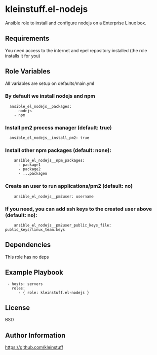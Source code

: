 kleinstuff.el-nodejs
=========

Ansible role to install and configure nodejs on a Enterprise Linux box.

Requirements
------------

You need access to the internet and epel repository installed (the role installs it for you)

Role Variables
--------------

All variables are setup on defaults/main.yml

### By default we install nodejs and npm
      ansible_el_nodejs__packages:
        - nodejs
        - npm

### Install pm2 process manager (default: true)
      ansible_el_nodejs__install_pm2: true

### Install other npm packages (default: none):
        ansible_el_nodejs__npm_packages:
          - package1
          - package2
          - ...packagen

### Create an user to run applications/pm2 (default: no)
        ansible_el_nodejs__pm2user: username

### If you need, you can add ssh keys to the created user above (default: no):
        ansible_el_nodejs__pm2user_public_keys_file: public_keys/linux_team.keys

Dependencies
------------

This role has no deps

Example Playbook
----------------

     - hosts: servers
       roles:
          - { role: kleinstuff.el-nodejs }

License
-------

BSD

Author Information
------------------

https://github.com/kleinstuff

